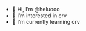 - 👋 Hi, I’m @heluooo
- 👀 I’m interested in crv
- 🌱 I’m currently learning crv


<!---
heluooo/heluooo is a ✨ special ✨ repository because its `README.md` (this file) appears on your GitHub profile.
You can click the Preview link to take a look at your changes.
--->
